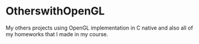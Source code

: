 # OtherswithOpenGL
My others projects using OpenGL implementation in C native and also all of my homeworks that I made in my course.
